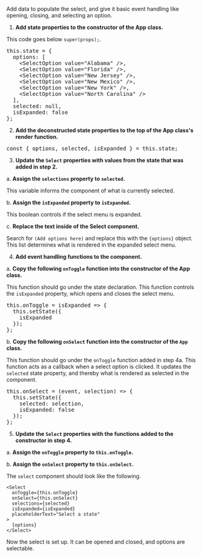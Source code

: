 Add data to populate the select, and give it basic event handling like opening, closing, and selecting an option.

1) **Add state properties to the constructor of the App class.** 

This code goes below `super(props);`.

<pre class="file" data-target="clipboard">
this.state = {
  options: [
    &lt;SelectOption value="Alabama" /&gt;,
    &lt;SelectOption value="Florida" /&gt;,
    &lt;SelectOption value="New Jersey" /&gt;,
    &lt;SelectOption value="New Mexico" /&gt;,
    &lt;SelectOption value="New York" /&gt;,
    &lt;SelectOption value="North Carolina" /&gt;
  ],
  selected: null,
  isExpanded: false
};
</pre>

2) **Add the deconstructed state properties to the top of the App class's render function.** 

<pre class="file" data-target="clipboard">
const { options, selected, isExpanded } = this.state;
</pre>

3) **Update the `Select` properties with values from the state that was added in step 2.** 

a. <strong>Assign the `selections` property to `selected`.</strong> 

This variable informs the component of what is currently selected.

b. <strong>Assign the `isExpanded` property to `isExpanded`.</strong> 

This boolean controls if the select menu is expanded.

c. <strong>Replace the text inside of the Select component.</strong> 

Search for `(Add options here)` and replace this with the `{options}` object. This list determines what is rendered in the expanded select menu.

4) **Add event handling functions to the component.**

  a. <strong>Copy the following `onToggle` function into the constructor of the App class.</strong>
  
  This function should go under the state declaration. This function controls the `isExpanded` property, which opens and closes the select menu.

<pre class="file" data-target="clipboard">
this.onToggle = isExpanded => {
  this.setState({
    isExpanded
  });
};
</pre>

  b. <strong>Copy the following `onSelect` function into the constructor of the `App` class.</strong> 
  
  This function should go under the `onToggle` function added in step 4a. This function acts as a callback when a select option is clicked. It updates the `selected` state property, and thereby what is rendered as selected in the component.

<pre class="file" data-target="clipboard">
this.onSelect = (event, selection) => {
  this.setState({
    selected: selection,
    isExpanded: false
  });
};
</pre>

5) **Update the `Select` properties with the functions added to the constructor in step 4.**

a. <strong>Assign the `onToggle` property to `this.onToggle`.</strong>

b. <strong>Assign the `onSelect` property to `this.onSelect`.</strong>

The `select` component should look like the following.
```
<Select 
  onToggle={this.onToggle} 
  onSelect={this.onSelect} 
  selections={selected} 
  isExpanded={isExpanded} 
  placeholderText="Select a state"
>
  {options}
</Select>
```

Now the select is set up. It can be opened and closed, and options are selectable.
